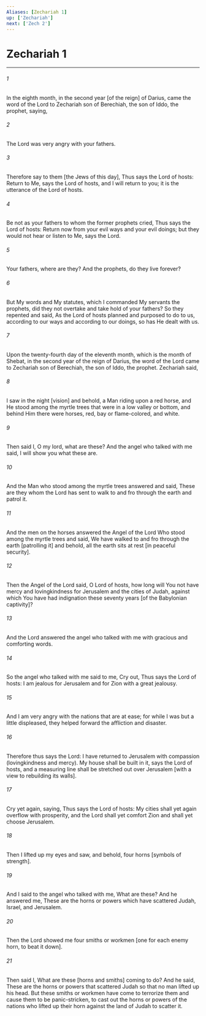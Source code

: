 ```yaml
---
Aliases: [Zechariah 1]
up: ['Zechariah']
next: ['Zech 2']
---
```

# Zechariah 1

***


###### 1 


In the eighth month, in the second year [of the reign] of Darius, came the word of the Lord to Zechariah son of Berechiah, the son of Iddo, the prophet, saying, 


###### 2 


The Lord was very angry with your fathers. 


###### 3 


Therefore say to them [the Jews of this day], Thus says the Lord of hosts: Return to Me, says the Lord of hosts, and I will return to you; it is the utterance of the Lord of hosts. 


###### 4 


Be not as your fathers to whom the former prophets cried, Thus says the Lord of hosts: Return now from your evil ways and your evil doings; but they would not hear or listen to Me, says the Lord. 


###### 5 


Your fathers, where are they? And the prophets, do they live forever? 


###### 6 


But My words and My statutes, which I commanded My servants the prophets, did they not overtake and take hold of your fathers? So they repented and said, As the Lord of hosts planned and purposed to do to us, according to our ways and according to our doings, so has He dealt with us. 


###### 7 


Upon the twenty-fourth day of the eleventh month, which is the month of Shebat, in the second year of the reign of Darius, the word of the Lord came to Zechariah son of Berechiah, the son of Iddo, the prophet. Zechariah said, 


###### 8 


I saw in the night [vision] and behold, a Man riding upon a red horse, and He stood among the myrtle trees that were in a low valley or bottom, and behind Him there were horses, red, bay or flame-colored, and white. 


###### 9 


Then said I, O my lord, what are these? And the angel who talked with me said, I will show you what these are. 


###### 10 


And the Man who stood among the myrtle trees answered and said, These are they whom the Lord has sent to walk to and fro through the earth and patrol it. 


###### 11 


And the men on the horses answered the Angel of the Lord Who stood among the myrtle trees and said, We have walked to and fro through the earth [patrolling it] and behold, all the earth sits at rest [in peaceful security]. 


###### 12 


Then the Angel of the Lord said, O Lord of hosts, how long will You not have mercy and lovingkindness for Jerusalem and the cities of Judah, against which You have had indignation these seventy years [of the Babylonian captivity]? 


###### 13 


And the Lord answered the angel who talked with me with gracious and comforting words. 


###### 14 


So the angel who talked with me said to me, Cry out, Thus says the Lord of hosts: I am jealous for Jerusalem and for Zion with a great jealousy. 


###### 15 


And I am very angry with the nations that are at ease; for while I was but a little displeased, they helped forward the affliction and disaster. 


###### 16 


Therefore thus says the Lord: I have returned to Jerusalem with compassion (lovingkindness and mercy). My house shall be built in it, says the Lord of hosts, and a measuring line shall be stretched out over Jerusalem [with a view to rebuilding its walls]. 


###### 17 


Cry yet again, saying, Thus says the Lord of hosts: My cities shall yet again overflow with prosperity, and the Lord shall yet comfort Zion and shall yet choose Jerusalem. 


###### 18 


Then I lifted up my eyes and saw, and behold, four horns [symbols of strength]. 


###### 19 


And I said to the angel who talked with me, What are these? And he answered me, These are the horns or powers which have scattered Judah, Israel, and Jerusalem. 


###### 20 


Then the Lord showed me four smiths or workmen [one for each enemy horn, to beat it down]. 


###### 21 


Then said I, What are these [horns and smiths] coming to do? And he said, These are the horns or powers that scattered Judah so that no man lifted up his head. But these smiths or workmen have come to terrorize them and cause them to be panic-stricken, to cast out the horns or powers of the nations who lifted up their horn against the land of Judah to scatter it.
